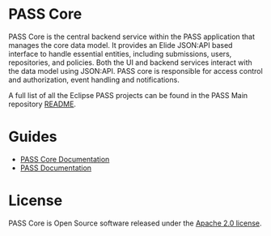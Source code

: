 # PASS Core

PASS Core is the central backend service within the PASS application that manages the core data model. It provides an 
Elide JSON:API based interface to handle essential entities, including submissions, users, repositories, and policies. 
Both the UI and backend services interact with the data model using JSON:API. PASS core is responsible for access 
control and authorization, event handling and notifications.

A full list of all the Eclipse PASS projects can be found in the PASS Main repository [README](https://github.com/eclipse-pass/main).

# Guides

* [PASS Core Documentation](https://docs.eclipse-pass.org/developer-documentation/pass-core)
* [PASS Documentation](https://docs.eclipse-pass.org/)

# License

PASS Core is Open Source software released under the [Apache 2.0 license](LICENSE).